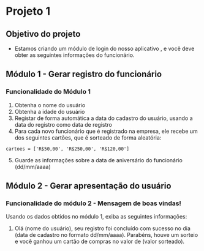 # Projeto 1

## Objetivo do projeto
 - Estamos criando um módulo de login do nosso aplicativo , e você deve obter as seguintes informações do funcionário.

## Módulo 1 - Gerar registro do funcionário
### Funcionalidade do Módulo 1
1. Obtenha o nome do usuário
2. Obtenha a idade do usuário
3. Registar de forma automática a data do cadastro do usuário, usando a data do registro como data de registro
4. Para cada novo funcionário que é registrado na empresa, ele recebe um dos seguintes cartões, que é sorteado de forma aleatória: 
``` 
cartoes = ['R$50,00', 'R$250,00', 'R$120,00'] 
```
5. Guarde as informações sobre a data de aniversário do funcionário (dd/mm/aaaa)

## Módulo 2 - Gerar apresentação do usuário
### Funcionalidade do módulo 2 - Mensagem de boas vindas!
Usando os dados obtidos no módulo 1, exiba as seguintes informações:

1. Olá (nome do usuário), seu registro foi concluído com sucesso no dia (data de cadastro no formato dd/mm/aaaa). Parabéns, houve um sorteio e você ganhou um cartão de compras no valor de (valor sorteado).